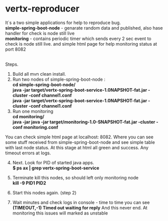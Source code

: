 # vertx-reproducer

It`s a two simple applications for help to reproduce bug. <br>
<b>simple-spring-boot-node</b> - genarate random data and published, also hase handler for check is node still live<br>
<b>monitoring</b> - contains periodic timer which sends every 2 sec event to check is node still live. 
and simple html page for help monitoring status at port 8082<br><br>

Steps.
 1. Build all mvn clean install.
 2. Run two nodes of  simple-spring-boot-node : <br>
  <b>cd simple-spring-boot-node/</b><br>
  <b>java -jar target/vertx-spring-boot-service-1.0NAPSHOT-fat.jar -cluster -conf channel1.conf</b> <br>
  <b>java -jar target/vertx-spring-boot-service-1.0NAPSHOT-fat.jar -cluster -conf channel1.conf</b>
 3. Run one monitoring <br>
  <b>cd monitoring/</b><br>
  <b>java -jar java -jar target/monitoring-1.0-SNAPSHOT-fat.jar -cluster -conf monitoring.conf</b>

You can check simple html page at localhost: 8082. Where you can see some stuff received from simple-spring-boot-node
and see simple table with last node status. 
At this stage at html all green and success. Any timeout errors at logs.

4. Next. Look for PID of started java apps. <br>
<b>$ ps ax | grep vertx-spring-boot-service </b> <br>

4. Terminate kill this nodes, so should left only monitoring node <br>
<b> kill -9 PID1 PID2 </b>

5. Start this nodes again. (step 2)


6. Wait minutes and check logs in console - time to time you can see <b>(TIMEOUT,-1) Timed out waiting for reply</b>
And this never end. 
At monitoring this issues will marked as unstable


